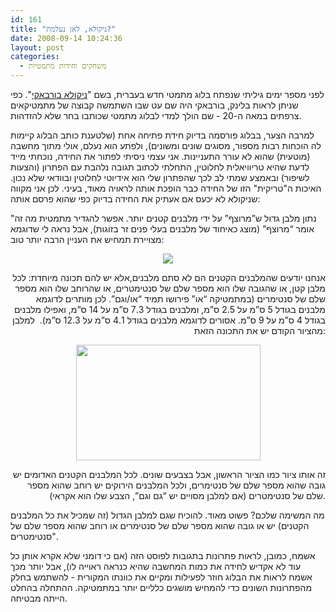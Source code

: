 ```yaml
---
id: 161
title: "ניקולא, לאן נעלמת?"
date: 2008-09-14 10:24:36
layout: post
categories: 
  - משחקים וחידות מתמטיות
---
```

לפני מספר ימים גיליתי שנפתח בלוג מתמטי חדש בעברית, בשם "<a href="http://he.wikipedia.org/wiki/%D7%A0%D7%99%D7%A7%D7%95%D7%9C%D7%90_%D7%91%D7%95%D7%A8%D7%91%D7%90%D7%A7%D7%99">ניקולא בורבאקי</a>". כפי שניתן לראות בלינק, בורבאקי היה שם עט שבו השתמשה קבוצה של מתמטיקאים צרפתים במאה ה-20 - שם הולך למדי לבלוג מתמטי שכותבו בחר שלא להזדהות.

למרבה הצער, בבלוג פורסמה בדיוק חידת פתיחה אחת (שלטענת כותב הבלוג קיימות לה הוכחות רבות מספור, מסוגים שונים ומשונים), ולפתע הוא נעלם, אולי מתוך מחשבה (מוטעית) שהוא לא עורר התעניינות. אני עצמי ניסיתי לפתור את החידה, נוכחתי מייד לדעת שהיא טריוויאלית לחלוטין, התחלתי לכתוב תגובה נלהבת עם הפתרון (והצעות לשיפור) ובאמצע שמתי לב לכך שהפתרון שלי הוא אידיוטי לחלוטין ובוודאי שלא נכון. האיכות ה"טריקית" הזו של החידה כבר הופכת אותה לראויה מאוד, בעיני. לכן אני מקווה שניקולא לא יכעס אם אעתיק את החידה בדיוק כפי שהוא פרסם אותה:

"נתון מלבן גדול ש”מרוצף” על ידי מלבנים קטנים יותר. אפשר להגדיר מתמטית מה זה אומר “מרוצף” (מוצג כאיחוד של מלבנים בעלי פנים זר בזוגות), אבל נראה לי שדוגמא מצויירת תמחיש את העניין הרבה יותר טוב:

<p align="center"><a href="http://bourbaki.blogli.co.il//?attachment_id=5" rel="attachment" title="מלבן מרוצף 1"><img src="http://img232.imageshack.us/img232/4691/rectangle1ak5.png" />
</a>
<p align="right">אנחנו יודעים שהמלבנים הקטנים הם לא סתם מלבנים,אלא יש להם תכונה מיוחדת: לכל מלבן קטן, או שהגובה שלו הוא מספר שלם של סנטימטרים, או שהרוחב שלו הוא מספר שלם של סנטימרים (במתמטיקה “או” פירושו תמיד “או/וגם”. לכן מותרים לדוגמא מלבנים בגודל 5 ס”מ על 2.5 ס”מ, ומלבנים בגודל 7.3 ס”מ על 14 ס”מ, ואפילו מלבנים בגודל 4 ס”מ על 9 ס”מ. אסורים לדוגמא מלבנים בגודל 4.1 ס”מ על 12.3 ס”מ).  למלבן מהציור הקודם יש את התכונה הזאת:</p>

<p align="center"><a href="http://bourbaki.blogli.co.il/?attachment_id=6" rel="attachment" title="מלבן מרוצף 2"><img src="http://img232.imageshack.us/img232/7002/rectangle2xi5.png" width="295" height="185" />
</a>
<p align="right">זה אותו ציור כמו הציור הראשון, אבל בצבעים שונים. לכל המלבנים הקטנים האדומים יש גובה שהוא מספר שלם של סנטימרים, ולכל המלבנים הירוקים יש רוחב שהוא מספר שלם של סנטימטרים (אם למלבן מסויים יש “גם וגם”, הצבע שלו הוא אקראי).</p>
מה המשימה שלכם? פשוט מאוד. להוכיח שגם למלבן הגדול (זה שמכיל את כל המלבנים הקטנים) יש או גובה שהוא מספר שלם של סנטימרים או רוחב שהוא מספר שלם של סנטימטרים".

אשמח, כמובן, לראות פתרונות בתגובות לפוסט הזה (אם כי דומני שלא אקרא אותן כל עוד לא אקדיש לחידה את כמות המחשבה שהיא כנראה ראוייה לו), אבל יותר מכך אשמח לראות את הבלוג חוזר לפעילות ומקיים את כוונתו המקורית - להשתמש בחלק מהפתרונות השונים כדי להמחיש מושגים כלליים יותר במתמטיקה. ההתחלה בהחלט הייתה מבטיחה.
